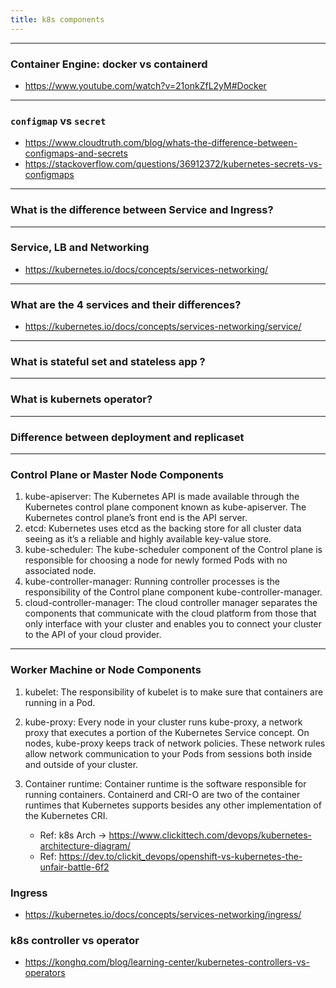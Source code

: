 ```yaml
---
title: k8s components
---
```


----
### Container Engine: docker vs containerd
- https://www.youtube.com/watch?v=21onkZfL2yM#Docker

---- 
### `configmap` vs `secret`
- https://www.cloudtruth.com/blog/whats-the-difference-between-configmaps-and-secrets
- https://stackoverflow.com/questions/36912372/kubernetes-secrets-vs-configmaps

----
### What is the difference between Service and Ingress?

---
### Service, LB and Networking
- https://kubernetes.io/docs/concepts/services-networking/

----
### What are the 4 services and their differences?
- https://kubernetes.io/docs/concepts/services-networking/service/

----
### What is stateful set and stateless app ?

----
### What is kubernets operator?

---
### Difference between deployment and replicaset 

----
### Control Plane or Master Node Components

1. kube-apiserver: The Kubernetes API is made available through the Kubernetes control plane component known as kube-apiserver. The Kubernetes control plane’s front end is the API server.
2. etcd: Kubernetes uses etcd as the backing store for all cluster data seeing as it’s a reliable and highly available key-value store.
3. kube-scheduler: The kube-scheduler component of the Control plane is responsible for choosing a node for newly formed Pods with no associated node.
4. kube-controller-manager: Running controller processes is the responsibility of the Control plane component kube-controller-manager.
5. cloud-controller-manager: The cloud controller manager separates the components that communicate with the cloud platform from those that only interface with your cluster and enables you to connect your cluster to the API of your cloud provider.

----
### Worker Machine or Node Components

1. kubelet: The responsibility of kubelet is to make sure that containers are running in a Pod.
2. kube-proxy: Every node in your cluster runs kube-proxy, a network proxy that executes a portion of the Kubernetes Service concept. On nodes, kube-proxy keeps track of network policies. These network rules allow network communication to your Pods from sessions both inside and outside of your cluster.
3. Container runtime: Container runtime is the software responsible for running containers. Containerd and CRI-O are two of the container runtimes that Kubernetes supports besides any other implementation of the Kubernetes CRI.

   - Ref: k8s Arch -> https://www.clickittech.com/devops/kubernetes-architecture-diagram/
   - Ref: https://dev.to/clickit_devops/openshift-vs-kubernetes-the-unfair-battle-6f2 

### Ingress

- https://kubernetes.io/docs/concepts/services-networking/ingress/

### k8s controller vs operator

- https://konghq.com/blog/learning-center/kubernetes-controllers-vs-operators